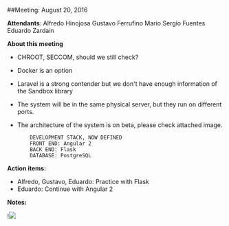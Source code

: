 ##Meeting: August 20, 2016

**Attendants**: 
     Alfredo Hinojosa               Gustavo Ferrufino
     Mario Sergio Fuentes           Eduardo Zardain
     
**About this meeting**


* CHROOT, SECCOM, should we still check?
* Docker is an option
* Laravel is a strong contender but we don't have enough information of the Sandbox library
* The system will be in the same physical server, but they run on different ports.
* The architecture of the system is on beta, please check attached image.


          DEVELOPMENT STACK, NOW DEFINED
          FRONT END: Angular 2
          BACK END: Flask
          DATABASE: PostgreSQL


**Action items:**


* Alfredo, Gustavo, Eduardo: Practice with Flask
* Eduardo: Continue with Angular 2


**Notes:**

!![](https://drive.google.com/open?id=0BwnG7yrEGxuVby1BTU1CazdMRGs)

